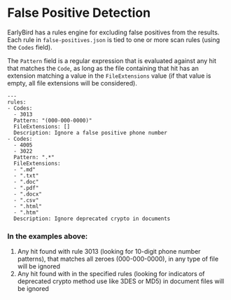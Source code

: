 # False Positive Detection
EarlyBird has a rules engine for excluding false positives from the results.  Each rule in `false-positives.json` is tied to one or more scan rules (using the `Codes` field).

The `Pattern` field is a regular expression that is evaluated against any hit that matches the `Code`, as long as the file containing that hit has an extension matching a value in the `FileExtensions` value (if that value is empty, all file extensions will be considered).

```
---
rules:
- Codes:
  - 3013
  Pattern: "(000-000-0000)"
  FileExtensions: []
  Description: Ignore a false positive phone number
- Codes:
  - 4005
  - 3022
  Pattern: ".*"
  FileExtensions:
  - ".md"
  - ".txt"
  - ".doc"
  - ".pdf"
  - ".docx"
  - ".csv"
  - ".html"
  - ".htm"
  Description: Ignore deprecated crypto in documents
```

### In the examples above:
1. Any hit found with rule 3013 (looking for 10-digit phone number patterns), that matches all zeroes (000-000-0000), in any type of file will be ignored
2. Any hit found with in the specified rules (looking for indicators of deprecated crypto method use like 3DES or MD5) in document files will be ignored
